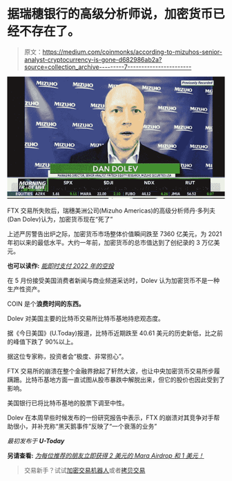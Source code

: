 # 据瑞穗银行的高级分析师说，加密货币已经不存在了。

> 原文：<https://medium.com/coinmonks/according-to-mizuhos-senior-analyst-cryptocurrency-is-gone-d682986ab2a?source=collection_archive---------7----------------------->

![](img/026ebcdca3db7d21b34741e33280ee70.png)

FTX 交易所失败后，瑞穗美洲公司(Mizuho Americas)的高级分析师丹·多列夫(Dan Dolev)认为，加密货币现在“死了”

上述严厉警告出炉之际，加密货币市场整体价值瞬间跌至 7360 亿美元，为 2021 年初以来的最低水平。大约一年前，加密货币的总市值达到了创纪录的 3 万亿美元。

**也可以读作:** [*能即时支付 2022 年的空投*](/coinmonks/airdrops-that-pay-instantly-2022-aaacbb36251f?source=your_stories_page-------------------------------------)

在 5 月份接受美国消费者新闻与商业频道采访时，Dolev 认为加密货币不是一种生产性资产。

COIN 是个**浪费时间的东西。**

Dolev 对美国主要的比特币交易所比特币基地持悲观态度。

据《今日美国》(U.Today)报道，比特币近期跌至 40.61 美元的历史新低，比之前的峰值下跌了 90%以上。

据这位专家称，投资者会“极度、非常担心”。

FTX 交易所的崩溃在整个金融界掀起了轩然大波，也让中央加密货币交易所步履蹒跚。比特币基地方面一直试图从股市暴跌中解脱出来，但它的股价也因此受到了影响。

美国银行已将比特币基地的股票下调至中性。

Dolev 在本周早些时候发布的一份研究报告中表示，FTX 的崩溃对其竞争对手帮助很小，并补充称“黑天鹅事件”反映了“一个衰落的业务”

*最初发布于* ***U-Today***

**另请查看:** [*为每位推荐的朋友立即获得 2 美元的 Mara Airdrop 和 1 美元！*](/coinmonks/get-instant-2-mara-airdrop-and-1-for-each-friend-referred-7e7f4e9fbd8e?source=your_stories_page-------------------------------------)

> 交易新手？试试[加密交易机器人](/coinmonks/crypto-trading-bot-c2ffce8acb2a)或者[拷贝交易](/coinmonks/top-10-crypto-copy-trading-platforms-for-beginners-d0c37c7d698c)
